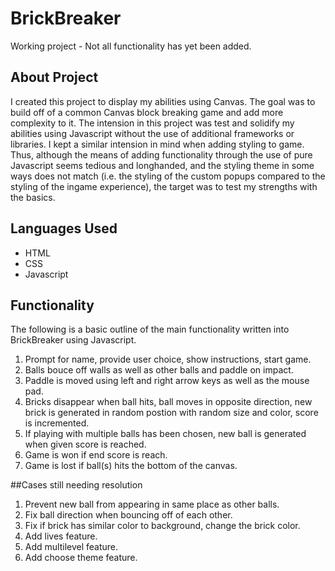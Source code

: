 # BrickBreaker
  Working project - Not all functionality has yet been added.
## About Project
  I created this project to display my abilities using Canvas. The goal was to build off of a common Canvas block breaking game and add more complexity to it. The intension in this project was test and solidify my abilities using Javascript without the use of additional frameworks or libraries. I kept a similar intension in mind when adding styling to game. Thus, although the means of adding functionality through the use of pure Javascript seems tedious and longhanded, and the styling theme in some ways does not match (i.e. the styling of the custom popups compared to the styling of the ingame experience), the target was to test my strengths with the basics.    
## Languages Used
   * HTML
   * CSS
   * Javascript

## Functionality
The following is a basic outline of the main functionality written into BrickBreaker using Javascript.

1. Prompt for name, provide user choice, show instructions, start game.
2. Balls bouce off walls as well as other balls and paddle on impact.
3. Paddle is moved using left and right arrow keys as well as the mouse pad.
4. Bricks disappear when ball hits, ball moves in opposite direction, new brick is generated in random postion with random size and color, score is incremented.
5. If playing with multiple balls has been chosen, new ball is generated when given score is reached.
6. Game is won if end score is reach.
7. Game is lost if ball(s) hits the bottom of the canvas.
  
##Cases still needing resolution
1. Prevent new ball from appearing in same place as other balls.
2. Fix ball direction when bouncing off of each other.
3. Fix if brick has similar color to background, change the brick color.
4. Add lives feature.
5. Add multilevel feature.
6. Add choose theme feature.
